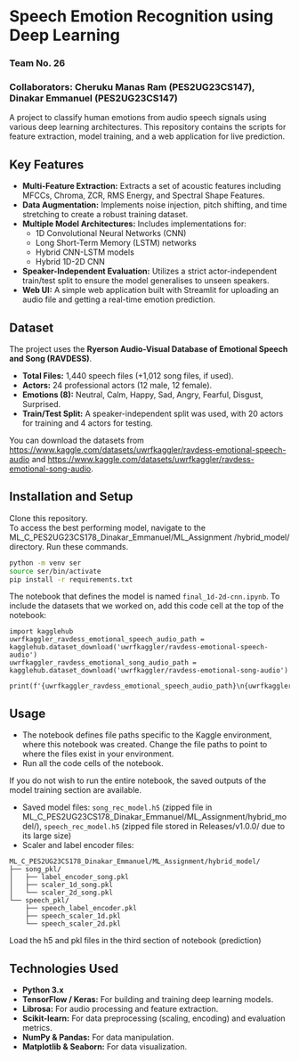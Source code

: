 # Speech Emotion Recognition using Deep Learning
###  Team No. 26
###  Collaborators: Cheruku Manas Ram (PES2UG23CS147), Dinakar Emmanuel (PES2UG23CS147)

A project to classify human emotions from audio speech signals using various deep learning architectures. This repository contains the scripts for feature extraction, model training, and a web application for live prediction.

## Key Features

- **Multi-Feature Extraction:** Extracts a set of acoustic features including MFCCs, Chroma, ZCR, RMS Energy, and Spectral Shape Features.
- **Data Augmentation:** Implements noise injection, pitch shifting, and time stretching to create a robust training dataset.
- **Multiple Model Architectures:** Includes implementations for:
    - 1D Convolutional Neural Networks (CNN)
    - Long Short-Term Memory (LSTM) networks
    - Hybrid CNN-LSTM models
    - Hybrid 1D-2D CNN
- **Speaker-Independent Evaluation:** Utilizes a strict actor-independent train/test split to ensure the model generalises to unseen speakers.
- **Web UI:** A simple web application built with Streamlit for uploading an audio file and getting a real-time emotion prediction.

## Dataset

The project uses the **Ryerson Audio-Visual Database of Emotional Speech and Song (RAVDESS)**.

- **Total Files:** 1,440 speech files (+1,012 song files, if used).
- **Actors:** 24 professional actors (12 male, 12 female).
- **Emotions (8):** Neutral, Calm, Happy, Sad, Angry, Fearful, Disgust, Surprised.
- **Train/Test Split:** A speaker-independent split was used, with 20 actors for training and 4 actors for testing.

You can download the datasets from https://www.kaggle.com/datasets/uwrfkaggler/ravdess-emotional-speech-audio and https://www.kaggle.com/datasets/uwrfkaggler/ravdess-emotional-song-audio.

## Installation and Setup
Clone this repository.<br>
To access the best performing model, navigate to the ML_C_PES2UG23CS178_Dinakar_Emmanuel/ML_Assignment
/hybrid_model/ directory. Run these commands.<br>
```sh
python -m venv ser
source ser/bin/activate
pip install -r requirements.txt
```
The notebook that defines the model is named `final_1d-2d-cnn.ipynb`. To include the datasets that we worked on, add this code cell at the top of the notebook:<br>
```
import kagglehub
uwrfkaggler_ravdess_emotional_speech_audio_path = kagglehub.dataset_download('uwrfkaggler/ravdess-emotional-speech-audio')
uwrfkaggler_ravdess_emotional_song_audio_path = kagglehub.dataset_download('uwrfkaggler/ravdess-emotional-song-audio')

print(f'{uwrfkaggler_ravdess_emotional_speech_audio_path}\n{uwrfkaggler_ravdess_emotional_song_audio_path}')
```

## Usage
- The notebook defines file paths specific to the Kaggle environment, where this notebook was created. Change the file paths to point to where the files exist in your environment.
- Run all the code cells of the notebook.

If you do not wish to run the entire notebook, the saved outputs of the model training section are available.<br>
- Saved model files: `song_rec_model.h5` (zipped file in ML_C_PES2UG23CS178_Dinakar_Emmanuel/ML_Assignment/hybrid_model/), `speech_rec_model.h5` (zipped file stored in Releases/v1.0.0/ due to its large size)
- Scaler and label encoder files:
```
ML_C_PES2UG23CS178_Dinakar_Emmanuel/ML_Assignment/hybrid_model/
├── song_pkl/
│   ├── label_encoder_song.pkl
│   ├── scaler_1d_song.pkl
│   └── scaler_2d_song.pkl
└── speech_pkl/
    ├── speech_label_encoder.pkl
    ├── speech_scaler_1d.pkl
    └── speech_scaler_2d.pkl
```
Load the h5 and pkl files in the third section of notebook (prediction)

## Technologies Used
- **Python 3.x**
- **TensorFlow / Keras:** For building and training deep learning models.
- **Librosa:** For audio processing and feature extraction.
- **Scikit-learn:** For data preprocessing (scaling, encoding) and evaluation metrics.
- **NumPy & Pandas:** For data manipulation.
- **Matplotlib & Seaborn:** For data visualization.
